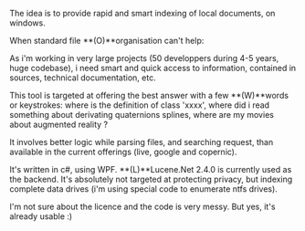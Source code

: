 The idea is to provide rapid and smart indexing of local documents, on windows.

When standard file **(O)**organisation can't help:

As i'm working in very large projects (50 developpers during 4-5 years, huge codebase), i need smart and quick access to information, contained in sources, technical documentation, etc.

This tool is targeted at offering the best answer with a few **(W)**words or keystrokes: where is the definition of class 'xxxx', where did i read something about derivating quaternions splines, where are my movies about augmented reality ?

It involves better logic while parsing files, and searching request, than available in the current offerings (live, google and copernic).

It's written in c#, using WPF. **(L)**Lucene.Net 2.4.0 is currently used as the backend. It's absolutely not targeted at protecting privacy, but indexing complete data drives (i'm using special code to enumerate ntfs drives).

I'm not sure about the licence and the code is very messy.
But yes, it's already usable :)

